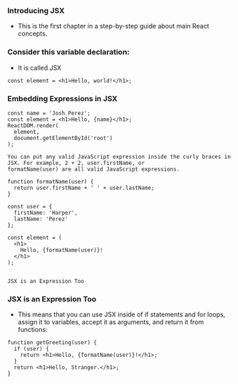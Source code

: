### Introducing JSX
- This is the first chapter in a step-by-step guide about main React concepts.

### Consider this variable declaration:
- It is called JSX

```
const element = <h1>Hello, world!</h1>;
```

### Embedding Expressions in JSX

```
const name = 'Josh Perez';
const element = <h1>Hello, {name}</h1>;
ReactDOM.render(
  element,
  document.getElementById('root')
);

You can put any valid JavaScript expression inside the curly braces in JSX. For example, 2 + 2, user.firstName, or 
formatName(user) are all valid JavaScript expressions.

function formatName(user) {
  return user.firstName + ' ' + user.lastName;
}

const user = {
  firstName: 'Harper',
  lastName: 'Perez'
};

const element = (
  <h1>
    Hello, {formatName(user)}!
  </h1>
);


JSX is an Expression Too

```

### JSX is an Expression Too
- This means that you can use JSX inside of if statements and for loops, assign it to variables, accept it as arguments, and return it from functions:
```
function getGreeting(user) {
  if (user) {
    return <h1>Hello, {formatName(user)}!</h1>;
  }
  return <h1>Hello, Stranger.</h1>;
}
```
